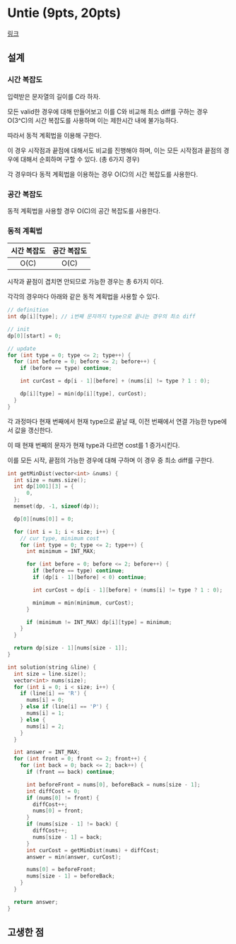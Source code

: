 # Untie (9pts, 20pts)

[링크](https://codingcompetitions.withgoogle.com/codejam/round/0000000000c95b94/0000000000cad9c1)

## 설계

### 시간 복잡도

입력받은 문자열의 길이를 C라 하자.

모든 valid한 경우에 대해 만들어보고 이를 C와 비교해 최소 diff를 구하는 경우 O(3^C)의 시간 복잡도를 사용하며 이는 제한시간 내에 불가능하다.

따라서 동적 계획법을 이용해 구한다.

이 경우 시작점과 끝점에 대해서도 비교를 진행해야 하며, 이는 모든 시작점과 끝점의 경우에 대해서 순회하며 구할 수 있다. (총 6가지 경우)

각 경우마다 동적 계획법을 이용하는 경우 O(C)의 시간 복잡도를 사용한다.

### 공간 복잡도

동적 계획법을 사용할 경우 O(C)의 공간 복잡도를 사용한다.

### 동적 계획법

| 시간 복잡도 | 공간 복잡도 |
| :---------: | :---------: |
|    O(C)     |    O(C)     |

시작과 끝점이 겹치면 안되므로 가능한 경우는 총 6가지 이다.

각각의 경우마다 아래와 같은 동적 계획법을 사용할 수 있다.

```cpp
// definition
int dp[i][type]; // i번째 문자까지 type으로 끝나는 경우의 최소 diff

// init
dp[0][start] = 0;

// update
for (int type = 0; type <= 2; type++) {
  for (int before = 0; before <= 2; before++) {
    if (before == type) continue;

    int curCost = dp[i - 1][before] + (nums[i] != type ? 1 : 0);

    dp[i][type] = min(dp[i][type], curCost);
  }
}
```

각 과정마다 현재 번째에서 현재 type으로 끝날 때, 이전 번째에서 연결 가능한 type에서 값을 갱신한다.

이 때 현재 번째의 문자가 현재 type과 다르면 cost를 1 증가시킨다.

이를 모든 시작, 끝점의 가능한 경우에 대해 구하며 이 경우 중 최소 diff를 구한다.

```cpp
int getMinDist(vector<int> &nums) {
  int size = nums.size();
  int dp[1001][3] = {
      0,
  };
  memset(dp, -1, sizeof(dp));

  dp[0][nums[0]] = 0;

  for (int i = 1; i < size; i++) {
    // cur type, minimum cost
    for (int type = 0; type <= 2; type++) {
      int minimum = INT_MAX;

      for (int before = 0; before <= 2; before++) {
        if (before == type) continue;
        if (dp[i - 1][before] < 0) continue;

        int curCost = dp[i - 1][before] + (nums[i] != type ? 1 : 0);

        minimum = min(minimum, curCost);
      }

      if (minimum != INT_MAX) dp[i][type] = minimum;
    }
  }

  return dp[size - 1][nums[size - 1]];
}

int solution(string &line) {
  int size = line.size();
  vector<int> nums(size);
  for (int i = 0; i < size; i++) {
    if (line[i] == 'R') {
      nums[i] = 0;
    } else if (line[i] == 'P') {
      nums[i] = 1;
    } else {
      nums[i] = 2;
    }
  }

  int answer = INT_MAX;
  for (int front = 0; front <= 2; front++) {
    for (int back = 0; back <= 2; back++) {
      if (front == back) continue;

      int beforeFront = nums[0], beforeBack = nums[size - 1];
      int diffCost = 0;
      if (nums[0] != front) {
        diffCost++;
        nums[0] = front;
      }
      if (nums[size - 1] != back) {
        diffCost++;
        nums[size - 1] = back;
      }
      int curCost = getMinDist(nums) + diffCost;
      answer = min(answer, curCost);

      nums[0] = beforeFront;
      nums[size - 1] = beforeBack;
    }
  }

  return answer;
}
```

## 고생한 점
